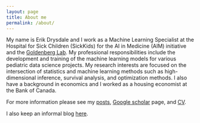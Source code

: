 ```yaml
---
layout: page
title: About me
permalink: /about/
---
```


My name is Erik Drysdale and I work as a Machine Learning Specialist at the Hospital for Sick Children (SickKids) for the AI in Medicine (AIM) initiative and the [Goldenberg Lab](http://goldenberglab.ca/). My professional responsibilities include the development and training of the machine learning models for various pediatric data science projects. My research interests are focused on the intersection of statistics and machine learning methods such as high-dimensional inference, survival analysis, and optimization methods. I also have a background in economics and I worked as a housing economist at the Bank of Canada.

For more information please see my [posts](http://www.erikdrysdale.com/indexbrief/), [Google scholar](https://scholar.google.com/citations?user=x8h3qioAAAAJ&hl=en) page, and [CV](https://tinyurl.com/y53cct6f).

I also keep an informal blog [here](http://bioeconometrician.github.io).

